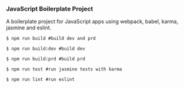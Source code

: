### JavaScript Boilerplate Project
A boilerplate project for JavaScript apps using webpack, babel, karma, jasmine and eslint.  

    $ npm run build #build dev and prd  

    $ npm run build:dev #build dev  

    $ npm run build:prd #build prd  

    $ npm run test #run jasmine tests with karma  

    $ npm run lint #run eslint  
 
